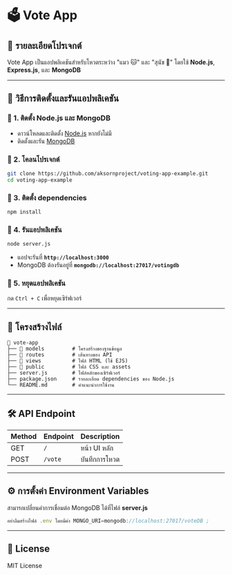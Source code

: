 # 🗳️ Vote App

## 📌 รายละเอียดโปรเจกต์

Vote App เป็นแอปพลิเคชันสำหรับโหวตระหว่าง "แมว 🐱" และ "สุนัข 🐶" โดยใช้ **Node.js**, **Express.js**, และ **MongoDB**

---

## 🚀 วิธีการติดตั้งและรันแอปพลิเคชัน

### 🔹 1. ติดตั้ง **Node.js** และ **MongoDB**

- ดาวน์โหลดและติดตั้ง [Node.js](https://nodejs.org/) หากยังไม่มี
- ติดตั้งและรัน [MongoDB](https://www.mongodb.com/docs/manual/installation/)

### 🔹 2. โคลนโปรเจกต์

```sh
git clone https://github.com/aksornproject/voting-app-example.git
cd voting-app-example
```

### 🔹 3. ติดตั้ง dependencies

```sh
npm install
```

### 🔹 4. รันแอปพลิเคชัน

```sh
node server.js
```

- แอปจะรันที่ **`http://localhost:3000`**
- MongoDB ต้องรันอยู่ที่ **`mongodb://localhost:27017/votingdb`**

### 🔹 5. หยุดแอปพลิเคชัน

กด `Ctrl + C` เพื่อหยุดเซิร์ฟเวอร์

---

## 📁 โครงสร้างไฟล์

```
📂 vote-app
├── 📂 models         # โครงสร้างของฐานข้อมูล
├── 📂 routes         # เส้นทางของ API
├── 📂 views          # ไฟล์ HTML (ใช้ EJS)
├── 📂 public         # ไฟล์ CSS และ assets
├── server.js        # ไฟล์หลักของเซิร์ฟเวอร์
├── package.json     # รายละเอียด dependencies ของ Node.js
└── README.md        # คำแนะนำการใช้งาน
```

---

## 🛠️ API Endpoint

| Method | Endpoint | Description   |
| ------ | -------- | ------------- |
| GET    | `/`      | หน้า UI หลัก  |
| POST   | `/vote`  | บันทึกการโหวต |

---

## ⚙️ การตั้งค่า Environment Variables

สามารถเปลี่ยนค่าการเชื่อมต่อ MongoDB ได้ที่ไฟล์ **server.js**

```javascript
อย่าลืมสร้างไฟล์ .env โดยมีค่า MONGO_URI=mongodb://localhost:27017/voteDB ;
```

---

## 📜 License

MIT License


